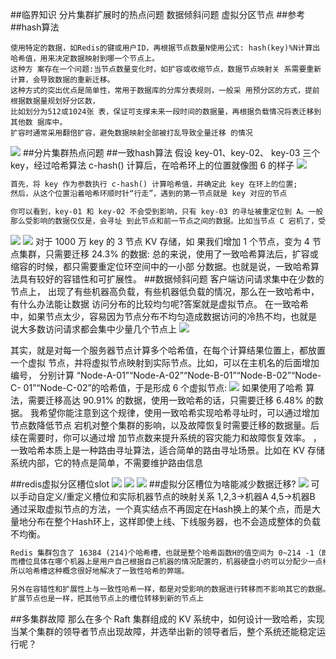 ##临界知识
分片集群扩展时的热点问题
数据倾斜问题
虚拟分区节点
##参考
##hash算法
```
使用特定的数据，如Redis的键或用户ID，再根据节点数量N使用公式: hash(key)%N计算出哈希值，用来决定数据映射到哪一个节点上。
这种方 案存在一个问题:当节点数量变化时，如扩容或收缩节点，数据节点映射关 系需要重新计算，会导致数据的重新迁移。
这种方式的突出优点是简单性，常用于数据库的分库分表规则，一般采 用预分区的方式，提前根据数据量规划好分区数，
比如划分为512或1024张 表，保证可支撑未来一段时间的数据量，再根据负载情况将表迁移到其他数 据库中。
扩容时通常采用翻倍扩容，避免数据映射全部被打乱导致全量迁移 的情况
```
![](.z_01_分布式_临界知识_分区算法_hash算法_redis一致hash算法_mysql分区算法_减少数据迁移_images/7c205f6c.png)
##分片集群热点问题
##一致hash算法
假设 key-01、key-02、 key-03 三个 key，经过哈希算法 c-hash() 计算后，在哈希环上的位置就像图 6 的样子
![](.z_01_分布式_临界知识_一致hash算法_images/7d06200a.png)
```asp
首先，将 key 作为参数执行 c-hash() 计算哈希值，并确定此 key 在环上的位置; 
然后，从这个位置沿着哈希环顺时针“行走”，遇到的第一节点就是 key 对应的节点
```
```asp
你可以看到，key-01 和 key-02 不会受到影响，只有 key-03 的寻址被重定位到 A。一般 来说，在一致哈希算法中，如果某个节点宕机不可用了，
那么受影响的数据仅仅是，会寻址 到此节点和前一节点之间的数据。比如当节点 C 宕机了，受影响的数据是会寻址到节点 B 和节点 C 之间的数据(例如 key-03)，寻址到其他哈希环空间的数据(例如 key-01)， 不会受到影响。
```
![](.z_01_分布式_临界知识_一致hash算法_images/f706dbc8.png)
![](.z_01_分布式_临界知识_一致hash算法_images/f30cc63d.png)
对于 1000 万 key 的 3 节点 KV 存储，如 果我们增加 1 个节点，变为 4 节点集群，只需要迁移 24.3% 的数据:
总的来说，使用了一致哈希算法后，扩容或缩容的时候，都只需要重定位环空间中的一小部 分数据。也就是说，一致哈希算法具有较好的容错性和可扩展性。
##数据倾斜问题
客户端访问请求集中在少数的节点上， 出现了有些机器高负载，有些机器低负载的情况，那么在一致哈希中，有什么办法能让数据 访问分布的比较均匀呢?答案就是虚拟节点。
在一致哈希中，如果节点太少，容易因为节点分布不均匀造成数据访问的冷热不均，也就是
说大多数访问请求都会集中少量几个节点上
![](.z_01_分布式_临界知识_一致hash算法_images/96ec4165.png)

其实，就是对每一个服务器节点计算多个哈希值，在每个计算结果位置上，都放置一个虚拟 节点，并将虚拟节点映射到实际节点。比如，可以在主机名的后面增加编号，
分别计算 “Node-A-01”“Node-A-02”“Node-B-01”“Node-B-02”“Node-C- 01”“Node-C-02”的哈希值，于是形成 6 个虚拟节点:
![](.z_01_分布式_临界知识_一致hash算法_images/22bd8912.png)
如果使用了哈希 算法，需要迁移高达 90.91% 的数据，使用一致哈希的话，只需要迁移 6.48% 的数据。
我希望你能注意到这个规律，使用一致哈希实现哈希寻址时，可以通过增加节点数降低节点
宕机对整个集群的影响，以及故障恢复时需要迁移的数据量。后续在需要时，你可以通过增
加节点数来提升系统的容灾能力和故障恢复效率。
，一致哈希本质上是一种路由寻址算法，适合简单的路由寻址场景。比如在 KV 存储系统内部，它的特点是简单，不需要维护路由信息

##redis虚拟分区槽位slot
![](.z_01_分布式_临界知识_分区算法_hash算法_redis一致hash算法_mysql分区算法_减少数据迁移_images/bac586d1.png)
![](.z_01_分布式_临界知识_分区算法_hash算法_redis一致hash算法_mysql分区算法_减少数据迁移_images/30241659.png)
![](.z_01_分布式_临界知识_数据分区算法_hash算法_redis一致hash算法_mysql分区算法_减少数据迁移_images/b0ff2f0c.png)
##虚拟分区槽位为啥能减少数据迁移?
![](.z_01_分布式_临界知识_数据分区算法_hash算法_redis一致hash算法_mysql分区算法_减少数据迁移_images/fe61e2c6.png)
可以手动自定义/重定义槽位和实际机器节点的映射关系
1,2,3->机器A
4,5->机器B
通过采取虚拟节点的方法，一个真实结点不再固定在Hash换上的某个点，而是大量地分布在整个Hash环上，这样即使上线、下线服务器，也不会造成整体的负载不均衡。
```asp
Redis 集群包含了 16384 (214)个哈希槽，也就是整个哈希函数H的值空间为 0~214 -1（即哈希值是一个14位无符号整形），每个 Key 经过计算后会落在一个具体的槽位上，
而槽位具体在哪个机器上是用户自己根据自己机器的情况配置的，机器硬盘小的可以分配少一点槽位，硬盘大的可以分配多一点。如果节点硬盘都差不多则可以平均分配。
所以哈希槽这种概念很好地解决了一致性哈希的弊端。

另外在容错性和扩展性上与一致性哈希一样，都是对受影响的数据进行转移而不影响其它的数据。而哈希槽本质上是对槽位的转移，把故障节点负责的槽位转移到其他正常的节点上。
扩展节点也是一样，把其他节点上的槽位转移到新的节点上
```
[](https://blog.csdn.net/csdn_life18/article/details/109262992)
[](https://blog.csdn.net/u010558660/article/details/52767218)
##多集群故障
那么在多个 Raft 集群组成的 KV 系统中，如何设计一致哈希，实现当某个集群的领导者节点出现故障，并选举出新的领导者后，整个系统还能稳定运行呢？


